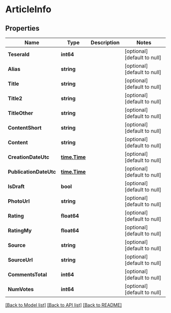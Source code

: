 # ArticleInfo

## Properties
Name | Type | Description | Notes
------------ | ------------- | ------------- | -------------
**TeseraId** | **int64** |  | [optional] [default to null]
**Alias** | **string** |  | [optional] [default to null]
**Title** | **string** |  | [optional] [default to null]
**Title2** | **string** |  | [optional] [default to null]
**TitleOther** | **string** |  | [optional] [default to null]
**ContentShort** | **string** |  | [optional] [default to null]
**Content** | **string** |  | [optional] [default to null]
**CreationDateUtc** | [**time.Time**](time.Time.md) |  | [optional] [default to null]
**PublicationDateUtc** | [**time.Time**](time.Time.md) |  | [optional] [default to null]
**IsDraft** | **bool** |  | [optional] [default to null]
**PhotoUrl** | **string** |  | [optional] [default to null]
**Rating** | **float64** |  | [optional] [default to null]
**RatingMy** | **float64** |  | [optional] [default to null]
**Source** | **string** |  | [optional] [default to null]
**SourceUrl** | **string** |  | [optional] [default to null]
**CommentsTotal** | **int64** |  | [optional] [default to null]
**NumVotes** | **int64** |  | [optional] [default to null]

[[Back to Model list]](../README.md#documentation-for-models) [[Back to API list]](../README.md#documentation-for-api-endpoints) [[Back to README]](../README.md)


